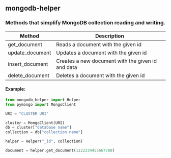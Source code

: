 ## mongodb-helper
### Methods that simplify MongoDB collection reading and writing.
Method | Description
--- | --- |
get_document | Reads a document with the given id
update_document | Updates a document with the given id
insert_document | Creates a new document with the given id and data
delete_document | Deletes a document with the given id

#### Example:
```python
from mongodb_helper import Helper
from pymongo import MongoClient

URI = "CLUSTER URI"

cluster = MongoClient(URI)
db = cluster["database name"]
collection = db["collection name"]

helper = Helper("_id", collection)

document = helper.get_document(1122334455667788)
```
